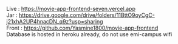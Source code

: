 Live : https://movie-app-frontend-seven.vercel.app <br/>
Jar : https://drive.google.com/drive/folders/11BttO9oyCgC-j21xhA2UP4hnacDN_q9z?usp=sharing <br/>
Front : https://github.com/Yasmine1800/movie-app-frontend <br/>
Database is hosted in heroku already, do not use emi-campus wifi
